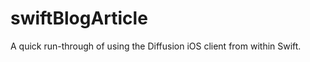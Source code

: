swiftBlogArticle
================

A quick run-through of using the Diffusion iOS client from within Swift.